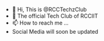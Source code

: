 - 👋 Hi, This is @RCCTechzClub
- 👀 The official Tech Club of RCCIIT
- 📫 How to reach me ...
- Social Media will soon be updated

<!---
RCCTechzClub/RCCTechzClub is a ✨ special ✨ repository because its `README.md` (this file) appears on your GitHub profile.
You can click the Preview link to take a look at your changes.
--->

